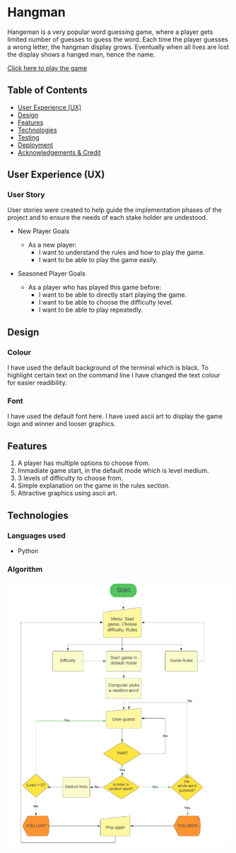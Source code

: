 # Hangman

Hangeman is a very popular word guessing game, where a player gets limited number of guesses to guess the word.
Each time the player guesses a wrong letter, the hangman display grows. Eventually when all lives are lost the display shows a hanged man, hence the name.  

[Click here to play the game](https://hangman144.herokuapp.com/)  

## Table of Contents  

* [User Experience (UX)](#User-Experience-(UX))  
* [Design](#Design)  
* [Features](#Features)  
* [Technologies](#technologies)  
* [Testing](#Testing)  
* [Deployment](#Deployment)  
* [Acknowledgements & Credit](#Acknowledgements-&-Credit)   

## User Experience (UX)  

### User Story  

User stories were created to help guide the implementation phases of the project and to ensure the needs of each stake holder are undestood.  

* New Player Goals  
   * As a new player:  
     * I want to understand the rules and how to play the game.  
     * I want to be able to play the game easily. 

* Seasoned Player Goals  
   * As a player who has played this game before:  
     * I want to be able to directly start playing the game.  
     * I want to be able to choose the difficulty level.
     * I want to be able to play repeatedly.  

 
## Design

### Colour  

I have used the default background of the terminal which is black. To highlight certain text on the command line I have changed the text colour for easier readibility.  
 

### Font  

I have used the default font here. I have used ascii art to display the game logo and winner and looser graphics.  


## Features  

1. A player has multiple options to choose from.  
2. Immadiate game start, in the default mode which is level medium.  
3. 3 levels of difficulty to choose from.  
4. Simple explanation on the game in the rules section.  
5. Attractive graphics using ascii art.  

## Technologies  

### Languages used  

* Python

### Algorithm  

![flow chart](/assets/images/Program_flow_chart.png)  



